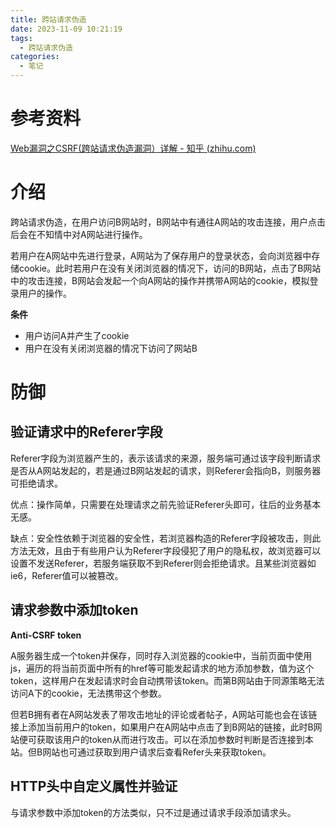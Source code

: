 ```yaml
---
title: 跨站请求伪造
date: 2023-11-09 10:21:19
tags:
  - 跨站请求伪造
categories:
  - 笔记
---
```


# 参考资料

[Web漏洞之CSRF(跨站请求伪造漏洞）详解 - 知乎 (zhihu.com)](https://zhuanlan.zhihu.com/p/398601816)

# 介绍

跨站请求伪造，在用户访问B网站时，B网站中有通往A网站的攻击连接，用户点击后会在不知情中对A网站进行操作。

若用户在A网站中先进行登录，A网站为了保存用户的登录状态，会向浏览器中存储cookie。此时若用户在没有关闭浏览器的情况下，访问的B网站，点击了B网站中的攻击连接，B网站会发起一个向A网站的操作并携带A网站的cookie，模拟登录用户的操作。

**条件**

- 用户访问A并产生了cookie
- 用户在没有关闭浏览器的情况下访问了网站B

# 防御

## 验证请求中的Referer字段

Referer字段为浏览器产生的，表示该请求的来源，服务端可通过该字段判断请求是否从A网站发起的，若是通过B网站发起的请求，则Referer会指向B，则服务器可拒绝请求。

优点：操作简单，只需要在处理请求之前先验证Referer头即可，往后的业务基本无感。

缺点：安全性依赖于浏览器的安全性，若浏览器构造的Referer字段被攻击，则此方法无效，且由于有些用户认为Referer字段侵犯了用户的隐私权，故浏览器可以设置不发送Referer，若服务端获取不到Referer则会拒绝请求。且某些浏览器如ie6，Referer值可以被篡改。

## 请求参数中添加token

**Anti-CSRF token**

A服务器生成一个token并保存，同时存入浏览器的cookie中，当前页面中使用js，遍历的将当前页面中所有的href等可能发起请求的地方添加参数，值为这个token，这样用户在发起请求时会自动携带该token。而第B网站由于同源策略无法访问A下的cookie，无法携带这个参数。

但若B拥有者在A网站发表了带攻击地址的评论或者帖子，A网站可能也会在该链接上添加当前用户的token，如果用户在A网站中点击了到B网站的链接，此时B网站便可获取该用户的token从而进行攻击。可以在添加参数时判断是否连接到本站。但B网站也可通过获取到用户请求后查看Refer头来获取token。

## HTTP头中自定义属性并验证

与请求参数中添加token的方法类似，只不过是通过请求手段添加请求头。